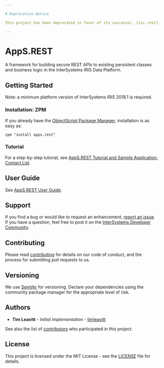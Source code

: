 ```yaml
---

# Deprecation Notice

This project has been deprecated in favor of its successor, [isc.rest](https://github.com/intersystems/isc-rest), and will not receive further updates. For discussion of migration from apps-rest to isc.rest, see https://github.com/intersystems/isc-rest/discussions/11.

---
```


# AppS.REST
A framework for building secure REST APIs to existing persistent classes and business logic in the InterSystems IRIS Data Platform.

## Getting Started
Note: a minimum platform version of InterSystems IRIS 2018.1 is required.

### Installation: ZPM

If you already have the [ObjectScript Package Manager](https://openexchange.intersystems.com/package/ObjectScript-Package-Manager-2), installation is as easy as:
```
zpm "install apps.rest"
```

### Tutorial
For a step-by-step tutorial, see [AppS.REST Tutorial and Sample Application: Contact List](https://github.com/intersystems/apps-rest/blob/master/docs/sample-phonebook.md).

## User Guide
See [AppS.REST User Guide](https://github.com/intersystems/apps-rest/blob/master/docs/user-guide.md).

## Support
If you find a bug or would like to request an enhancement, [report an issue](https://github.com/intersystems/apps-rest/issues/new). If you have a question, feel free to post it on the [InterSystems Developer Community](https://community.intersystems.com/).

## Contributing
Please read [contributing](https://github.com/intersystems/apps-rest/blob/master/CONTRIBUTING.md) for details on our code of conduct, and the process for submitting pull requests to us.

## Versioning
We use [SemVer](http://semver.org/) for versioning. Declare your dependencies using the community package manager for the appropriate level of risk.

## Authors
* **Tim Leavitt** - *Initial implementation* - [timleavitt](http://github.com/timleavitt)

See also the list of [contributors](https://github.com/intersystems/apps-rest/graphs/contributors) who participated in this project.

## License
This project is licensed under the MIT License - see the [LICENSE](https://github.com/intersystems/apps-rest/blob/master/LICENSE) file for details.
